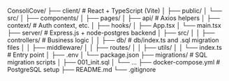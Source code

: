 ConsoliCove/
├── client/                 # React + TypeScript (Vite)
│   ├── public/
│   └── src/
│       ├── components/
│       ├── pages/
│       ├── api/           # Axios helpers
│       ├── context/       # Auth context, etc.
│       ├── hooks/
│       ├── App.tsx
│       └── main.tsx
├── server/                 # Express.js + node-postgres backend
│   ├── src/
│   │   ├── controllers/    # Business logic
│   │   ├── db/             # db/index.ts and .sql migration files
│   │   ├── middleware/
│   │   ├── routes/
│   │   ├── utils/
│   │   └── index.ts        # Entry point
│   ├── .env
│   └── package.json
├── migrations/             # SQL migration scripts
│   ├── 001_init.sql
│   └── ...
├── docker-compose.yml      # PostgreSQL setup
├── README.md
└── .gitignore

